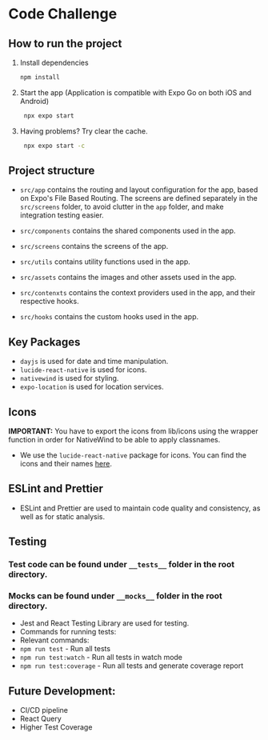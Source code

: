 # Code Challenge

## How to run the project

1. Install dependencies

   ```bash
   npm install
   ```

2. Start the app (Application is compatible with Expo Go on both iOS and Android)

   ```bash
    npx expo start
   ```
   
3. Having problems? Try clear the cache.
   ```bash
    npx expo start -c
   ```



## Project structure
* `src/app` contains the routing and layout configuration for the app, based on Expo's File Based Routing. The screens are defined separately in the `src/screens` folder, to avoid clutter in the `app` folder, and make integration testing easier.

* ``src/components`` contains the shared components used in the app.
* `src/screens` contains the screens of the app.
* `src/utils` contains utility functions used in the app.
* `src/assets` contains the images and other assets used in the app.
* `src/contenxts` contains the context providers used in the app, and their respective hooks.
* `src/hooks` contains the custom hooks used in the app.

## Key Packages
* `dayjs` is used for date and time manipulation.
* `lucide-react-native` is used for icons.
* `nativewind` is used for styling.
* `expo-location` is used for location services.

## Icons
**IMPORTANT:** You have to export the icons from lib/icons using the wrapper function in order for NativeWind to be able to apply classnames.

* We use the `lucide-react-native` package for icons. You can find the icons and their names [here](https://lucide.dev/). 

## ESLint and Prettier
* ESLint and Prettier are used to maintain code quality and consistency, as well as for static analysis.

## Testing

### Test code can be found under ``__tests__`` folder in the root directory.
### Mocks can be found under ``__mocks__`` folder in the root directory.

* Jest and React Testing Library are used for testing.
* Commands for running tests:
* Relevant commands:
* `npm run test` - Run all tests
* `npm run test:watch` - Run all tests in watch mode
* `npm run test:coverage` - Run all tests and generate coverage report


## Future Development:
* CI/CD pipeline
* React Query
* Higher Test Coverage
